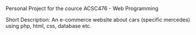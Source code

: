Personal Project for the cource ACSC476 - Web Programming

Short Description: An e-commerce website about cars (specific mercedes) using php, html, css, database etc.
